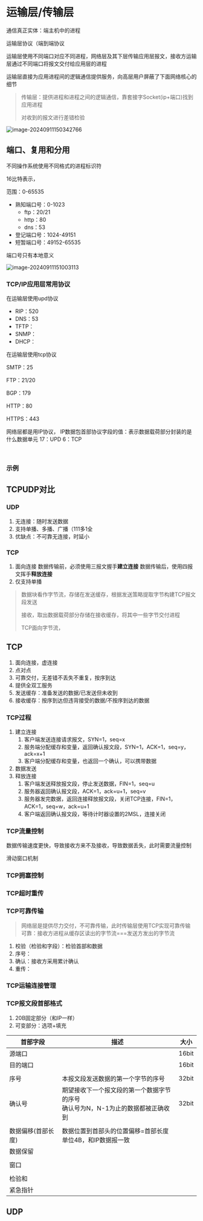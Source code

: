 # 运输层/传输层

通信真正实体：端主机中的进程

运输层协议（端到端协议

运输层使用不同端口对应不同进程，网络层及其下层传输应用层报文，接收方运输层通过不同端口将报文交付给应用层的进程

运输层直接为应用进程间的逻辑通信提供服务，向高层用户屏蔽了下面网络核心的细节

> 传输层：提供进程和进程之间的逻辑通信，靠套接字Socket(ip+端口)找到应用进程
>
> 对收到的报文进行差错检验



![image-20240911150342766](./images/image-20240911150342766.png)

## 端口、复用和分用

不同操作系统使用不同格式的进程标识符

16比特表示，

范围：0-65535

- 熟知端口号：0-1023
    - ftp：20/21
    - http：80
    - dns：53
- 登记端口号：1024-49151
- 短暂端口号：49152-65535

端口号只有本地意义

![image-20240911151003113](./images/image-20240911151003113.png)

### TCP/IP应用层常用协议

在运输层使用upd协议

- RIP：520
- DNS：53
- TFTP：
- SNMP：
- DHCP：

在运输层使用tcp协议

SMTP：25	

FTP：21/20

BGP：179

HTTP：80

HTTPS：443  

网络层都是用IP协议，
IP数据包首部协议字段的值：表示数据载荷部分封装的是什么数据单元
17：UPD
6：TCP

​    

### 示例



## TCPUDP对比

### UDP

1. 无连接：随时发送数据
2. 支持单播、多播、广播（111多1全
3. 优缺点：不可靠无连接，时延小



### TCP

1. 面向连接
   数据传输前，必须使用三报文握手**建立连接**
   数据传输后，使用四报文挥手**释放连接**
2. 仅支持单播

> 数据块看作字节流，存储在发送缓存，根据发送策略提取字节构建TCP报文段发送
>
> 接收，取出数据载荷部分存储在接收缓存，将其中一些字节交付进程
>
> TCP面向字节流，  

## TCP

1. 面向连接，虚连接
2. 点对点
3. 可靠交付，无差错不丢失不重复，按序到达
4. 提供全双工服务
5. 发送缓存：准备发送的数据/已发送但未收到
6. 接收缓存：按序到达但违背接受的数据/不按序到达的数据



###  TCP过程

1. 建立连接
   1. 客户端发送连接请求报文，SYN=1，seq=x
   2. 服务端分配缓存和变量，返回确认报文段，SYN=1，ACK=1，seq=y，ack=x+1
   3. 客户端分配缓存和变量，也返回一个确认，可以携带数据
2. 数据发送
3. 释放连接
   1. 客户端发送释放报文段，停止发送数据，FIN=1，seq=u
   2. 服务器返回确认报文段，ACK=1，ack=u+1，seq=v
   3. 服务器发完数据，返回连接释放报文段，关闭TCP连接，FIN=1，ACK=1，seq=w，ack=u+1
   4. 客户端返回确认报文段，等待计时器设置的2MSL，连接关闭

### TCP流量控制

数据传输速度更快，导致接收方来不及接收，导致数据丢失，此时需要流量控制

滑动窗口机制





### TCP拥塞控制

### TCP超时重传

### TCP可靠传输

> 网络层是提供尽力交付，不可靠传输，此时传输层使用TCP实现可靠传输
> 可靠：接收方进程从缓存区读出的字节流===发送方发出的字节流

1. 校验（检验和字段）：检验首部和数据
2. 序号：
3. 确认：接收方采用累计确认 
4. 重传：

### TCP运输连接管理

### TCP报文段首部格式

1. 20B固定部分（和IP一样）
2. 可变部分：选项+填充

| 首部字段           | 描述                                                         | 大小  |
| ------------------ | ------------------------------------------------------------ | ----- |
| 源端口             |                                                              | 16bit |
| 目的端口           |                                                              | 16bit |
|                    |                                                              |       |
| 序号               | 本报文段发送数据的第一个字节的序号                           | 32bit |
| 确认号             | 期望接收下一个报文段的第一个数据字节的序号<br />确认号为N，N-1为止的数据都被正确收到 | 32bit |
|                    |                                                              |       |
| 数据偏移(首部长度) | 数据位置到首部头的位置偏移=首部长度<br />单位4B，和IP数据报一致 |       |
| 数据保留           |                                                              |       |
|                    |                                                              |       |
| 窗口               |                                                              |       |
|                    |                                                              |       |
| 检验和             |                                                              |       |
| 紧急指针           |                                                              |       |



## UDP
